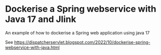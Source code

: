 # Dockerise a Spring webservice with Java 17 and Jlink

An example of how to dockerise a Spring web application using java 17

See https://dispatcherservlet.blogspot.com/2022/10/dockerise-spring-webservice-with-java.html 